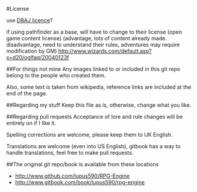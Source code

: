 #License

use [DBAJ licence](https://github.com/lupus590/DBaJ)?

if using pathfinder as a base, will have to change to their license (open game content license) (advantage, lots of content already made. disadvantage, need to understand their rules, adventures may require modification by GM)
http://www.wizards.com/default.asp?x=d20/oglfaq/20040123f

##For things not mine
Any images linked to or included in this git repo belong to the people who created them.

Also, some text is taken from wikipedia, reference links are included at the end of the page.


##Regarding my stuff
Keep this file as is, otherwise, change what you like.

##Regarding pull requests
Acceptance of lore and rule changes will be entirely on if I like it.

Spelling corrections are welcome, please keep them to UK English.

Translations are welcome (even into US English), gitbook has a way to handle translations, feel free to make pull requests.


##The original git repo/book is available from these locations
* http://www.github.com/lupus590/RPG-Engine
* http://www.gitbook.com/book/lupus590/rpg-engine
